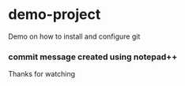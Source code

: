 # demo-project

Demo on how to install and configure git

### commit message created using notepad++

Thanks for watching
